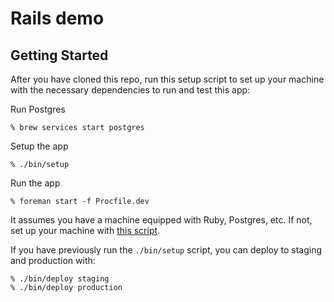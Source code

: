 # Rails demo

## Getting Started

After you have cloned this repo, run this setup script to set up your machine
with the necessary dependencies to run and test this app:

Run Postgres

    % brew services start postgres

Setup the app

    % ./bin/setup

Run the app

    % foreman start -f Procfile.dev

It assumes you have a machine equipped with Ruby, Postgres, etc. If not, set up
your machine with [this script].

[this script]: https://github.com/monfresh/laptop

If you have previously run the `./bin/setup` script,
you can deploy to staging and production with:

    % ./bin/deploy staging
    % ./bin/deploy production
